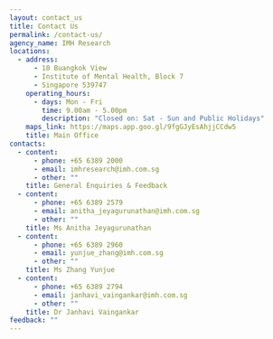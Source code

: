 ```yaml
---
layout: contact_us
title: Contact Us
permalink: /contact-us/
agency_name: IMH Research
locations:
  - address:
      - 10 Buangkok View
      - Institute of Mental Health, Block 7
      - Singapore 539747
    operating_hours:
      - days: Mon - Fri
        time: 9.00am - 5.00pm
        description: "Closed on: Sat - Sun and Public Holidays"
    maps_link: https://maps.app.goo.gl/9fgGJyEsAhjjCCdw5
    title: Main Office
contacts:
  - content:
      - phone: +65 6389 2000
      - email: imhresearch@imh.com.sg
      - other: ""
    title: General Enquiries & Feedback
  - content:
      - phone: +65 6389 2579
      - email: anitha_jeyagurunathan@imh.com.sg
      - other: ""
    title: Ms Anitha Jeyagurunathan
  - content:
      - phone: +65 6389 2960
      - email: yunjue_zhang@imh.com.sg
      - other: ""
    title: Ms Zhang Yunjue
  - content:
      - phone: +65 6389 2794
      - email: janhavi_vaingankar@imh.com.sg
      - other: ""
    title: Dr Janhavi Vaingankar
feedback: ""
---
```

